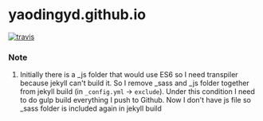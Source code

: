 # yaodingyd.github.io

[![travis](https://api.travis-ci.org/yaodingyd/yaodingyd.github.io.svg?branch=source)](https://api.travis-ci.org/yaodingyd/yaodingyd.github.io.svg?branch=source)


### Note
1. Initially there is a _js folder that would use ES6 so I need transpiler because jekyll can't build it. So I remove _sass and _js folder together from jekyll build (in `_config.yml` -> `exclude`). Under this condition I need to do gulp build everything I push to Github. Now I don't have js file so _sass folder is included again in jekyll build